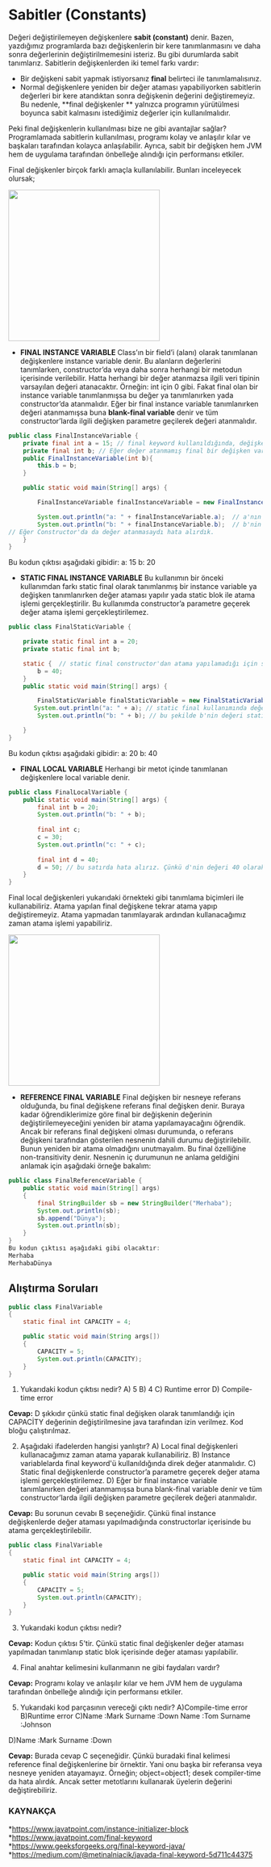 # Sabitler (Constants)

Değeri değiştirilemeyen değişkenlere **sabit (constant)** denir. Bazen, yazdığımız programlarda bazı değişkenlerin bir kere tanımlanmasını ve daha sonra değerlerinin değiştirilmemesini isteriz. Bu gibi durumlarda sabit tanımlarız. Sabitlerin değişkenlerden iki temel farkı vardır:

- Bir değişkeni sabit yapmak istiyorsanız **final** belirteci ile tanımlamalısınız.
- Normal değişkenlere yeniden bir değer ataması yapabiliyorken sabitlerin değerleri bir kere atandıktan sonra değişkenin değerini değiştiremeyiz. Bu nedenle, **final değişkenler ** yalnızca programın yürütülmesi boyunca sabit kalmasını istediğimiz değerler için kullanılmalıdır. 

Peki final değişkenlerin kullanılması bize ne gibi avantajlar sağlar? Programlamada sabitlerin kullanılması, programı kolay ve anlaşılır kılar ve başkaları tarafından kolayca anlaşılabilir. Ayrıca, sabit bir değişken hem JVM hem de uygulama tarafından önbelleğe alındığı için performansı etkiler.

Final değişkenler birçok farklı amaçla kullanılabilir. Bunları inceleyecek olursak;

<img src="figures/final-variable.jpg" witdth="500" height="300">

* **FINAL INSTANCE VARIABLE**
  Class’ın bir field’i (alanı) olarak tanımlanan değişkenlere instance variable denir. Bu alanların değerlerini tanımlarken, constructor’da veya daha sonra herhangi bir metodun içerisinde verilebilir. Hatta herhangi bir değer atanmazsa ilgili veri tipinin varsayılan değeri atanacaktır. Örneğin: int için 0 gibi. Fakat final olan bir instance variable tanımlanmışsa bu değer ya tanımlanırken yada constructor’da atanmalıdır. Eğer bir final instance variable tanımlanırken değeri atanmamışsa buna **blank-final variable** denir ve tüm constructor’larda ilgili değişken parametre geçilerek değeri atanmalıdır.

```java
public class FinalInstanceVariable {
    private final int a = 15; // final keyword kullanıldığında, değişkenin değeri ya direkt tanımlanmalı yada constructor'da atanmalıdır.
    private final int b; // Eğer değer atanmamış final bir değişken varsa constructorların tümünde o değişken parametre olarak geçilip değer atanmalıdır.
    public FinalInstanceVariable(int b){
        this.b = b;
    }

    public static void main(String[] args) {

        FinalInstanceVariable finalInstanceVariable = new FinalInstanceVariable(20);

        System.out.println("a: " + finalInstanceVariable.a);  // a'nın değeri tanımlanma esnasında verilmiştir.
        System.out.println("b: " + finalInstanceVariable.b);  // b'nin değeri tanımlanma esnasında verilmemiştir. Constructor'da parametre olarak geçilmiştir.
// Eğer Constructor'da da değer atanmasaydı hata alırdık.
    }
}
```
Bu kodun çıktısı aşağıdaki gibidir:
a: 15
b: 20


* **STATIC FINAL INSTANCE VARIABLE**
Bu kullanımın bir önceki kullanımdan farkı static final olarak tanımlanmış bir instance variable ya değişken tanımlanırken değer ataması yapılır yada static blok ile atama işlemi gerçekleştirilir. Bu kullanımda constructor’a parametre geçerek değer atama işlemi gerçekleştirilemez.
```java
public class FinalStaticVariable {

    private static final int a = 20;
    private static final int b;

    static {  // static final constructor'dan atama yapılamadığı için static blok ile atama yapabiliriz.
        b = 40;
    }
    public static void main(String[] args) {

        FinalStaticVariable finalStaticVariable = new FinalStaticVariable(20);
       System.out.println("a: " + a); // static final kullanımında değer tanımlanırken atanabilir.
        System.out.println("b: " + b); // bu şekilde b'nin değeri static blok ile atanarak kullanılabilir.

    }
}
```
Bu kodun çıktısı aşağıdaki gibidir:
a: 20
b: 40


* **FINAL LOCAL VARIABLE**
Herhangi bir metot içinde tanımlanan değişkenlere local variable denir. 

```java
public class FinalLocalVariable {
    public static void main(String[] args) {
        final int b = 20;
        System.out.println("b: " + b);
        
        final int c;
        c = 30;
        System.out.println("c: " + c);
        
        final int d = 40;
        d = 50; // bu satırda hata alırız. Çünkü d'nin değeri 40 olarak atanmış tekrar atama yapılamaz.
    }
}
```
Final local değişkenleri yukarıdaki örnekteki gibi tanımlama biçimleri ile kullanabiliriz. Atama yapılan final değişkene tekrar atama yapıp değiştiremeyiz. Atama yapmadan tanımlayarak ardından kullanacağımız zaman atama işlemi yapabiliriz.

<img src="figures/reference-final-variable.png" witdth="500" height="300">



* **REFERENCE FINAL VARIABLE**
Final değişken bir nesneye referans olduğunda, bu final değişkene referans final değişken denir.  Buraya kadar öğrendiklerimize göre final bir değişkenin değerinin değiştirilemeyeceğini yeniden bir atama yapılamayacağını öğrendik. Ancak bir referans final değişkeni olması durumunda, o referans değişkeni tarafından gösterilen nesnenin dahili durumu değiştirilebilir. Bunun yeniden bir atama olmadığını unutmayalım. Bu final özelliğine non-transitivity denir. Nesnenin iç durumunun ne anlama geldiğini anlamak için aşağıdaki örneğe bakalım:

```java
public class FinalReferenceVariable { 
    public static void main(String[] args)  
    { 
        final StringBuilder sb = new StringBuilder("Merhaba");           
        System.out.println(sb); 
        sb.append("Dünya");           
        System.out.println(sb); 
    }     
} 
Bu kodun çıktısı aşağıdaki gibi olacaktır:
Merhaba
MerhabaDünya
```

## Alıştırma Soruları

```java
public class FinalVariable
{
    static final int CAPACITY = 4;

    public static void main(String args[])
    {
        CAPACITY = 5;
        System.out.println(CAPACITY);
    }
} 
```
1. Yukarıdaki kodun çıktısı nedir?
    A) 5
    B) 4
    C) Runtime error
    D) Compile-time error

**Cevap:** D şıkkıdır çünkü static final değişken olarak tanımlandığı için CAPACİTY değerinin değiştirilmesine java tarafından izin verilmez. Kod bloğu çalıştırılmaz.



2. Aşağıdaki ifadelerden hangisi yanlıştır?
    A) Local final değişkenleri kullanacağımız zaman atama yaparak kullanabiliriz.
    B) Instance variablelarda final keyword'ü kullanıldığında direk değer atanmalıdır.
    C) Static final değişkenlerde constructor’a parametre geçerek değer atama işlemi gerçekleştirilemez.
    D) Eğer bir final instance variable tanımlanırken değeri atanmamışsa buna blank-final variable denir ve tüm constructor’larda ilgili değişken parametre geçilerek değeri atanmalıdır.

**Cevap:** Bu sorunun cevabı B seçeneğidir. Çünkü final instance değişkenlerde değer ataması yapılmadığında constructorlar içerisinde bu atama gerçekleştirilebilir.



```java
public class FinalVariable
{
    static final int CAPACITY = 4;

    public static void main(String args[])
    {
        CAPACITY = 5;
        System.out.println(CAPACITY);
    }
} 
```
3. Yukarıdaki kodun çıktısı nedir?

  **Cevap:** Kodun çıktısı 5'tir. Çünkü static final değişkenler değer ataması yapılmadan tanımlanıp static blok içerisinde değer ataması yapılabilir.

  

4. Final anahtar kelimesini kullanmanın ne gibi faydaları vardır?

**Cevap:** Programı kolay ve anlaşılır kılar ve hem JVM hem de uygulama tarafından önbelleğe alındığı için performansı etkiler.



5. Yukarıdaki kod parçasının vereceği çıktı nedir?
    A)Compile-time error
    B)Runtime error
    C)Name :Mark  Surname :Down
    Name :Tom  Surname :Johnson

  D)Name :Mark  Surname :Down

**Cevap:** Burada cevap C seçeneğidir. Çünkü buradaki final kelimesi reference final değişkenlerine bir örnektir. Yani onu başka bir referansa veya nesneye yeniden atayamayız. Örneğin; object=object1; desek compiler-time da hata alırdık. Ancak setter metotlarını kullanarak üyelerin değerini değiştirebiliriz.


### **KAYNAKÇA**
*https://www.javatpoint.com/instance-initializer-block
*https://www.javatpoint.com/final-keyword
*https://www.geeksforgeeks.org/final-keyword-java/
*https://medium.com/@metinalniacik/javada-final-keyword-5d711c44375

